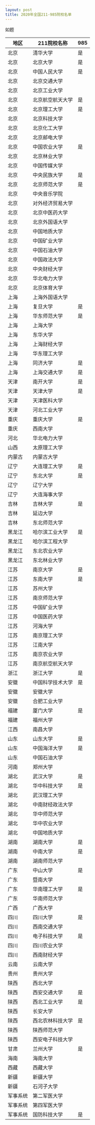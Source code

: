 ```yaml
---
layout: post
title: 2020年全国211-985院校名单
---
```


如题

 <!--more-->


| 地区     | 211院校名称      | 985  |
| -------- | ---------------- | ---- |
| 北京     | 清华大学         | 是   |
| 北京     | 北京大学         | 是   |
| 北京     | 中国人民大学     | 是   |
| 北京     | 北京交通大学     |      |
| 北京     | 北京工业大学     |      |
| 北京     | 北京航空航天大学 | 是   |
| 北京     | 北京理工大学     | 是   |
| 北京     | 北京科技大学     |      |
| 北京     | 北京化工大学     |      |
| 北京     | 北京邮电大学     |      |
| 北京     | 中国农业大学     | 是   |
| 北京     | 北京林业大学     |      |
| 北京     | 中国传媒大学     |      |
| 北京     | 中央民族大学     | 是   |
| 北京     | 北京师范大学     | 是   |
| 北京     | 中央音乐学院     |      |
| 北京     | 对外经济贸易大学 |      |
| 北京     | 北京中医药大学   |      |
| 北京     | 北京外国语大学   |      |
| 北京     | 中国地质大学     |      |
| 北京     | 中国矿业大学     |      |
| 北京     | 中国石油大学     |      |
| 北京     | 中国政法大学     |      |
| 北京     | 中央财经大学     |      |
| 北京     | 华北电力大学     |      |
| 北京     | 北京体育大学     |      |
| 上海     | 上海外国语大学   |      |
| 上海     | 复旦大学         | 是   |
| 上海     | 华东师范大学     | 是   |
| 上海     | 上海大学         |      |
| 上海     | 东华大学         |      |
| 上海     | 上海财经大学     |      |
| 上海     | 华东理工大学     |      |
| 上海     | 同济大学         | 是   |
| 上海     | 上海交通大学     | 是   |
| 天津     | 南开大学         | 是   |
| 天津     | 天津大学         | 是   |
| 天津     | 天津医科大学     |      |
| 天津     | 河北工业大学     |      |
| 重庆     | 重庆大学         | 是   |
| 重庆     | 西南大学         |      |
| 河北     | 华北电力大学     |      |
| 山西     | 太原理工大学     |      |
| 内蒙古   | 内蒙古大学       |      |
| 辽宁     | 大连理工大学     | 是   |
| 辽宁     | 东北大学         | 是   |
| 辽宁     | 辽宁大学         |      |
| 辽宁     | 大连海事大学     |      |
| 吉林     | 吉林大学         | 是   |
| 吉林     | 延边大学         |      |
| 吉林     | 东北师范大学     |      |
| 黑龙江   | 哈尔滨工业大学   | 是   |
| 黑龙江   | 哈尔滨工程大学   |      |
| 黑龙江   | 东北农业大学     |      |
| 黑龙江   | 东北林业大学     |      |
| 江苏     | 南京大学         | 是   |
| 江苏     | 东南大学         | 是   |
| 江苏     | 苏州大学         |      |
| 江苏     | 南京师范大学     |      |
| 江苏     | 中国矿业大学     |      |
| 江苏     | 中国医药大学     |      |
| 江苏     | 河海大学         |      |
| 江苏     | 南京理工大学     |      |
| 江苏     | 江南大学         |      |
| 江苏     | 南京农业大学     |      |
| 江苏     | 南京航空航天大学 |      |
| 浙江     | 浙江大学         | 是   |
| 安徽     | 中国科学技术大学 | 是   |
| 安徽     | 安徽大学         |      |
| 安徽     | 合肥工业大学     |      |
| 福建     | 厦门大学         | 是   |
| 福建     | 福州大学         |      |
| 江西     | 南昌大学         |      |
| 山东     | 山东大学         | 是   |
| 山东     | 中国海洋大学     | 是   |
| 山东     | 中国石油大学     |      |
| 河南     | 郑州大学         |      |
| 湖北     | 武汉大学         | 是   |
| 湖北     | 华中科技大学     | 是   |
| 湖北     | 武汉理工大学     |      |
| 湖北     | 中南财经政法大学 |      |
| 湖北     | 华中师范大学     |      |
| 湖北     | 华中农业大学     |      |
| 湖北     | 中国地质大学     |      |
| 湖南     | 湖南大学         | 是   |
| 湖南     | 中南大学         | 是   |
| 湖南     | 湖南师范大学     |      |
| 广东     | 中山大学         | 是   |
| 广东     | 暨南大学         |      |
| 广东     | 华南理工大学     | 是   |
| 广东     | 华南师范大学     |      |
| 广西     | 广西大学         |      |
| 四川     | 四川大学         | 是   |
| 四川     | 西南交通大学     |      |
| 四川     | 电子科技大学     | 是   |
| 四川     | 四川农业大学     |      |
| 四川     | 西南财经大学     |      |
| 云南     | 云南大学         |      |
| 贵州     | 贵州大学         |      |
| 陕西     | 西北大学         |      |
| 陕西     | 西安交通大学     | 是   |
| 陕西     | 西北工业大学     | 是   |
| 陕西     | 长安大学         |      |
| 陕西     | 西北农林科技大学 | 是   |
| 陕西     | 陕西师范大学     |      |
| 陕西     | 西安电子科技大学 |      |
| 甘肃     | 兰州大学         | 是   |
| 海南     | 海南大学         |      |
| 西藏     | 西藏大学         |      |
| 新疆     | 新疆大学         |      |
| 新疆     | 石河子大学       |      |
| 军事系统 | 第二军医大学     |      |
| 军事系统 | 第四军医大学     |      |
| 军事系统 | 国防科技大学     | 是   |